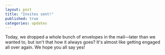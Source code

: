```yaml
---
layout: post
title: "Invites sent!"
published: true
categories: updates
---
```


Today, we dropped a whole bunch of envelopes in the mail—later than we wanted to,
but isn't that how it always goes?  It's almost like getting engaged all over again.
We hope you all say yes!
